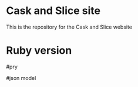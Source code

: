 # Cask and Slice site

This is the repository for the Cask and Slice website

# Ruby version

#pry

#json model
